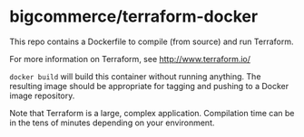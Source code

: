 # bigcommerce/terraform-docker

This repo contains a Dockerfile to compile (from source) and run Terraform.

For more information on Terraform, see http://www.terraform.io/

`docker build` will build this container without running anything. The resulting image should be appropriate for tagging and pushing to a Docker image repository.

Note that Terraform is a large, complex application. Compilation time can be in the tens of minutes depending on your environment.

